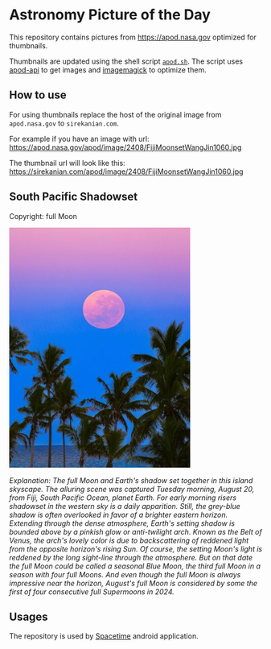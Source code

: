 # Astronomy Picture of the Day

This repository contains pictures from https://apod.nasa.gov optimized for thumbnails.

Thumbnails are updated using the shell script [`apod.sh`](apod.sh). The script
uses [apod-api](https://github.com/nasa/apod-api) to get images and [imagemagick](https://imagemagick.org) to
optimize them.

## How to use

For using thumbnails replace the host of the original image from `apod.nasa.gov` to `sirekanian.com`.

For example if you have an image with url:<br>
https://apod.nasa.gov/apod/image/2408/FijiMoonsetWangJin1060.jpg

The thumbnail url will look like this:<br>
https://sirekanian.com/apod/image/2408/FijiMoonsetWangJin1060.jpg

## South Pacific Shadowset

Copyright: full Moon

[![the picture of the day][1]][2]

_Explanation: The full Moon and Earth's shadow set together in this island skyscape. The alluring scene was captured Tuesday morning, August 20, from Fiji, South Pacific Ocean, planet Earth. For early morning risers shadowset in the western sky is a daily apparition. Still, the grey-blue shadow is often overlooked in favor of a brighter eastern horizon. Extending through the dense atmosphere, Earth's setting shadow is bounded above by a pinkish glow or anti-twilight arch. Known as the Belt of Venus, the arch's lovely color is due to backscattering of reddened light from the opposite horizon's rising Sun. Of course, the setting Moon's light is reddened by the long sight-line through the atmosphere. But on that date the full Moon could be called a seasonal Blue Moon, the third full Moon in a season with four full Moons. And even though the full Moon is always impressive near the horizon, August's full Moon is considered by some the first of four consecutive full Supermoons in 2024._

## Usages

The repository is used by [Spacetime][3] android application.

[1]: image/2408/FijiMoonsetWangJin1060.jpg

[2]: https://apod.nasa.gov/apod/image/2408/FijiMoonsetWangJin1060.jpg

[3]: https://github.com/sirekanian/spacetime
